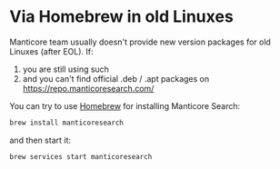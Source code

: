 # Via Homebrew in old Linuxes

Manticore team usually doesn't provide new version packages for old Linuxes (after EOL). If:
1. you are still using such
2. and you can't find official .deb / .apt packages on https://repo.manticoresearch.com/

You can try to use [Homebrew](https://brew.sh/) for installing Manticore Search:

```bash
brew install manticoresearch
```

and then start it:

```bash
brew services start manticoresearch
```
